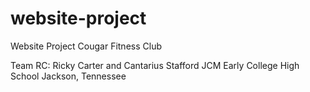 # website-project
Website Project Cougar Fitness Club

Team RC: Ricky Carter and Cantarius Stafford
JCM Early College High School
Jackson, Tennessee
